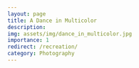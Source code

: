 ```yaml
---
layout: page
title: A Dance in Multicolor
description:
img: assets/img/dance_in_multicolor.jpg
importance: 1
redirect: /recreation/
category: Photography
---
```

